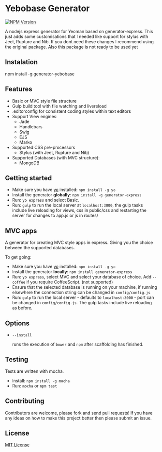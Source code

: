 # Yebobase Generator
[![NPM Version](https://img.shields.io/badge/version-1.0.7-green.svg)](https://www.npmjs.com/package/generator-yebobase)


A nodejs express generator for Yeoman based on generator-express. This just adds some customisations that I needed like support for stylus with Jeet, Rupture and Nib. If you dont need these changes I recommend using the original package. Also this package is not ready to be used yet

## Instalation

npm install -g generator-yebobase

## Features

- Basic or MVC style file structure
- Gulp build tool with file watching and livereload
- .editorconfig for consistent coding styles within text editors
- Support View engines:
  - Jade
  - Handlebars
  - Swig
  - EJS
  - Marko
- Supported CSS pre-processors
  - Stylus (with Jeet, Rupture and Nib)
- Supported Databases (with MVC structure):
  - MongoDB

## Getting started

- Make sure you have [yo](https://github.com/yeoman/yo) installed:
    `npm install -g yo`
- Install the generator **globally**: `npm install -g generator-express`
- Run: `yo express` and select Basic.
- Run: `gulp` to run the local server at `localhost:3000`, the gulp tasks include live reloading for views, css in public/css and restarting the server for changes to app.js or js in routes/

## MVC apps

A generator for creating MVC style apps in express. Giving you the choice between the supported databases.

To get going:

- Make sure you have [yo](https://github.com/yeoman/yo) installed:
    `npm install -g yo`
- Install the generator **locally**: `npm install generator-express`
- Run: `yo express`, select MVC and select your database of choice. Add `--coffee` if you require CoffeeScript. (not supported)
- Ensure that the selected database is running on your machine, if running elsewhere the connection string can be changed in `config/config.js`
- Run: `gulp` to run the local server - defaults to `localhost:3000` - port can be changed in `config/config.js`. The gulp tasks include live reloading as before.

## Options

- `--install`

  runs the execution of `bower` and `npm` after
  scaffolding has finished.

## Testing
Tests are written with mocha.
- Install: `npm install -g mocha`
- Run: `mocha` or `npm test`

## Contributing
Contributors are welcome, please fork and send pull requests! If you have any ideas on how to make this project better then please submit an issue.

## License
[MIT License](http://en.wikipedia.org/wiki/MIT_License)
